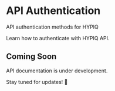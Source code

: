 # API Authentication

API authentication methods for HYPIQ

Learn how to authenticate with HYPIQ API.

## Coming Soon​

API documentation is under development.

Stay tuned for updates! 🚀